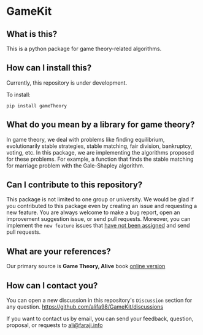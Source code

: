 # GameKit

## What is this?
This is a python package for game theory-related algorithms.

## How can I install this?
Currently, this repository is under development.

To install:

`pip install gameTheory`

## What do you mean by a library for game theory?
In game theory, we deal with problems like finding equilibrium, evolutionarily stable strategies, stable matching, fair division, bankruptcy, voting, etc. In this package, we are implementing the algorithms proposed for these problems. For example, a function that finds the stable matching for marriage problem with the Gale-Shapley algorithm.

## Can I contribute to this repository?
This package is not limited to one group or university. We would be glad if you contributed to this package even by creating an issue and requesting a new feature. You are always welcome to make a bug report, open an improvement suggestion issue, or send pull requests. Moreover, you can implement the `new feature` issues that [have not been assigned](https://github.com/alifa98/GameKit/issues?q=is%3Aissue+is%3Aopen+no%3Aassignee) and send pull requests.

## What are your references?
Our primary source is  **Game Theory, Alive** book [online version](https://homes.cs.washington.edu/~karlin/GameTheoryBook.pdf)

## How can I contact you?
You can open a new discussion in this repository's `Discussion` section for any question.
https://github.com/alifa98/GameKit/discussions

If you want to contact us by email, you can send your feedback, question, proposal, or requests to ali@faraji.info
